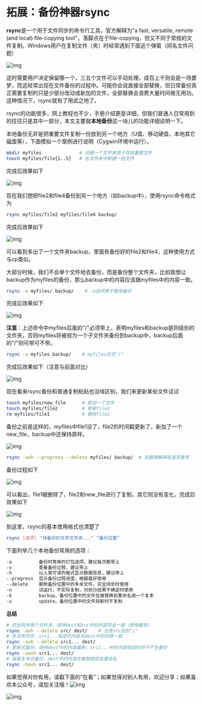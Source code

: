 # 拓展：备份神器rsync

**rsync**是一个用于文件同步的命令行工具，官方解释为"a fast, versatile, remote (and local) file-copying tool"，落脚点在于file-copying，但又不同于常规的文件复制。Windows用户在复制文件（夹）时经常遇到下面这个弹窗（同名文件问题）

![img](拓展：备份神器rsync.assets/640)

这时需要用户决定保留哪一个，三五个文件可以手动处理，成百上千则会是一场噩梦，而这经常出现在文件备份的过程中。可能你会说直接全部替换，但日常备份真正需要复制的只是少部分改动或新加的文件，全部替换会浪费大量时间做无用功。这种情况下，rsync就有了用武之地了。

rsync的功能很多，网上教程也不少，手册介绍更是详细，但我们普通人日常用到的往往只是其中一部分，本文主要就**本地备份**这一块儿的功能详细说明一下。

本地备份无非是把重要文件复制一份放到另一个地方（U盘、移动硬盘、本地其它磁盘等），下面模拟一个案例进行说明（Cygwin环境中运行）。

```bash
mkdir myfiles              # 创建一个文件夹用于存放重要文件
touch myfiles/file{1..5}   # 在文件夹中新建一些文件
```

完成后效果如下

![img](拓展：备份神器rsync.assets/641)

现在我们想把file2和file4备份到另一个地方（如backup中），使用rsync命令格式为

```bash
rsync myfiles/file2 myfiles/file4 backup/
```

完成后效果如下

![img](拓展：备份神器rsync.assets/642)

可以看到多出了一个文件夹backup，里面有备份好的file2和file4，这种使用方式与cp类似。

大部分时候，我们不会单个文件地去备份，而是备份整个文件夹，比如我想让backup作为myfiles的备份，那么backup中的内容应该跟myfiles中的内容一致。

```bash
rsync -a myfiles/ backup/    # -a选项用于整体备份
```

完成后效果如下

![img](拓展：备份神器rsync.assets/643)

**注意**：上述命令中myfiles后面的"/"必须带上，表明myfiles和backup是同级别的文件夹，否则myfiles将被视为一个子文件夹备份到backup中，backup后面的"/"则可带可不带。

```bash
rsync -a myfiles backup/    # myfiles后无"/"
```

完成后效果如下（注意与前面对比）

![img](拓展：备份神器rsync.assets/644)


现在看来rsync备份和普通复制粘贴也没啥区别，我们来更新某些文件试试

```bash
touch myfiles/new_file      # 新加一个文件
touch myfiles/file2         # 更新file2
rm myfiles/file1            # 删除file1
```

备份之前是这样的，myfiles中file1没了，file2的时间戳更新了，新加了一个new_file，backup中还保持原样。

![img](拓展：备份神器rsync.assets/645)

```bash
rsync -avh --progress --delete myfiles/ backup/  # 后面再解释各选项意思
```

备份过程如下

![img](拓展：备份神器rsync.assets/646)

可以看出，file1被删除了，file2和new_file进行了复制，其它则没有变化，完成后效果如下

![img](拓展：备份神器rsync.assets/647)


到这里，rsync的基本使用格式也清楚了

```bash
rsync [选项] "待备份的文件文件夹..." "备份位置"
```

下面列举几个本地备份常用的选项：

```bash
-a          备份时常用的打包选项，建议每次都带上
-v          查看备份过程，建议带上
-h          以人类可读的格式显示数据信息，建议带上
--progress  显示备份过程进度，根据喜好使用
--delete    删除备份位置中的多余文件，完全同步时使用
-n          试运行，不实际复制，对执行结果不确定时使用
-b          backup，备份位置中的文件在被替换前重命名成一个复本
-u          update，备份位置中的文件较新时不复制
```



**总结**

```bash
# 完全同步两个文件夹，保持dest和src中的内容完全一致（使用最多）
rsync -avh --delete src/ dest/    # 注意src后的"/"
# 多文件同步，src1...指定的内容与dest中的内容一致
rsync -avh --delete src1... dest/    
# 更新式备份，保持dest中的内容最新，src1...中的内容较旧时将不产生备份
rsync -uavh src1... dest/
# 保留复本式备份，dest中的内容在被替换前会重命名
rsync -bavh src1... dest/
```

如果觉得对你有用，请戳下面的“在看”；如果觉得对别人有用，欢迎分享；如果喜欢本公众号，请加关注哦！![img](拓展：备份神器rsync.assets/2_04.png)


![img](拓展：备份神器rsync.assets/648)

